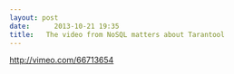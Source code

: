 ```yaml
---
layout: post
date:      2013-10-21 19:35
title:   The video from NoSQL matters about Tarantool
---
```


http://vimeo.com/66713654
